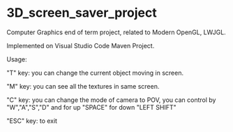 # 3D_screen_saver_project
Computer Graphics end of term project, related to Modern OpenGL, LWJGL.

Implemented on Visual Studio Code Maven Project.

Usage:

"T" key: you can change the current object moving in screen.

"M" key: you can see all the textures in same screen.

"C" key: you can change the mode of camera to POV, you can control by "W","A","S","D" and for up "SPACE" for down "LEFT SHIFT"

"ESC" key: to exit
